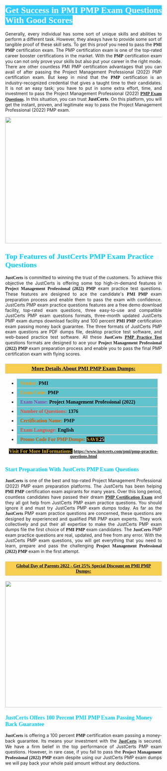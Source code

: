 <h1 style="text-align: justify;"><span style="color:#ffffff;"><span style="font-family:Georgia,serif;"><strong><span style="background-color:#33ccff;">Get Success in PMI PMP Exam Questions With Good Scores</span></strong></span></span></h1>

<p style="text-align: justify;">Generally, every individual has some sort of unique skills and abilities to perform a different task. However, they always have to provide some sort of tangible proof of these skill sets. To get this proof you need to pass the <span style="font-family:Georgia,serif;"><strong>PMI PMP</strong></span> certification exam. The PMP certification exam is one of the top-rated career booster certifications in the market. With the <span style="font-family:Georgia,serif;"><strong> PMP</strong></span> certification exam you can not only prove your skills but also put your career in the right mode. There are other countless PMI PMP certification advantages that you can avail of after passing the Project Management Professional (2022) PMP certification exam. But keep in mind that the <span style="font-family:Georgia,serif;"><strong>PMP</strong></span> certification is an industry-recognized credential that gives a taught time to their candidates. It is not an easy task; you have to put in some extra effort, time, and investment to pass the Project Management Professional (2022) <a href="https://www.justcerts.com/pmi/pmp-practice-questions.html"><span style="font-family:Georgia,serif;"><strong>PMP Exam Questions</strong></span></a>. In this situation, you can trust <span style="font-size:16px;"><span style="font-family:Georgia,serif;"><strong>JustCerts</strong></span></span>. On this platform, you will get the instant, proven, and legitimate way to pass the Project Management Professional (2022) PMP exam.</p>

<p style="text-align: center;"><a href="https://www.justcerts.com/pmi/pmp-practice-questions.html"><img alt="" src="https://i.imgur.com/3zmepCe.jpg" style="width: 720px; height: 405px;" /></a></p>

<h2 style="margin-right:0in; margin-left:0in"><span style="color:#00ccff;"><span style="font-family:Georgia,serif;"><strong><span style="font-size:18pt">Top Features of JustCerts PMP Exam Practice Questions</span></strong></span></span></h2>

<p style="text-align: justify;"><span style="font-size:14px;"><span style="font-family:Georgia,serif;"><strong>JustCerts</strong></span></span> is committed to winning the trust of the customers. To achieve this objective the JustCerts is offering some top high-in-demand features in <span style="font-family:Georgia,serif;"><strong>Project Management Professional (2022) PMP</strong></span> exam practice test questions. These features are designed to ace the candidate's <strong><span style="font-family:Georgia,serif;">PMI PMP</span></strong> exam preparation process and enable them to pass the exam with confidence. JustCerts PMP exam practice questions features are a free demo download facility, top-rated exam questions, three easy-to-use and compatible JustCerts PMP exam questions formats, three-month updated JustCerts PMP exam dumps download facility and 100 percent <span style="font-family:Georgia,serif;"><strong>PMI PMP</strong></span> certification exam passing money back guarantee. The three formats of JustCerts PMP exam questions are PDF dumps file, desktop practice test software, and web-based practice test software. All these <span style="font-family:Georgia,serif;"><strong>JustCerts</strong></span> <span style="font-family:Georgia,serif;"><a href="https://www.justcerts.com/pmi/pmp-practice-questions.html"><strong>PMP Practice Test</strong></a></span> questions formats are designed to ace your <span style="font-family:Georgia,serif;"><strong>Project Management Professional (2022) PMP</strong></span> exam preparation process and enable you to pass the final PMP certification exam with flying scores.</p>

<h3 style="background: #f7ce50; border: 1px solid rgb(204, 204, 204); padding: 5px 10px; text-align: center;"><span style="font-family:Georgia,serif;"><u><u><span style="color:#000000;"><span style="font-size:11pt"><span style="line-height:normal"><b><span style="font-size:13.0pt"><span cambria="">More Details About PMI PMP Exam Dumps:</span></span></b></span></span></span></u></u></span></h3>

<ul>
	<li style="margin:0cm 10pt">
	<div style="background:#61c4cd; border: 1px solid rgb(204, 204, 204); padding: 5px 10px; text-align: justify;"><span style="font-family:Georgia,serif;"><span style="font-size:11pt"><span style="line-height:normal"><b><span style="font-size:12.0pt"><span new="" roman="" times=""><span style="color:#f39c12;">Vendor:</span> <span style="color:#000000;">PMI</span></span></span></b></span></span></span></div>
	</li>
	<li style="margin:0cm 10pt">
	<div style="background: #61c4cd; border: 1px solid rgb(204, 204, 204); padding: 5px 10px; text-align: justify;"><span style="font-family:Georgia,serif;"><span style="font-size:11pt"><span style="line-height:normal"><b><span style="font-size:12.0pt"><span new="" roman="" times=""><span style="color:#f39c12;">Exam Code:</span> <span style="color:#000000;">PMP</span></span></span></b></span></span></span></div>
	</li>
	<li style="margin:0cm 10pt">
	<div style="background: #61c4cd; border: 1px solid rgb(204, 204, 204); padding: 5px 10px; text-align: justify;"><span style="font-family:Georgia,serif;"><span style="font-size:11pt"><span style="line-height:normal"><b><span style="font-size:12.0pt"><span new="" roman="" times=""><span style="color:#8e44ad;">Exam Name:</span> <span style="color:#000000;">Project Management Professional (2022)</span></span></span></b></span></span></span></div>
	</li>
	<li style="margin:0cm 10pt">
	<div style="background: #61c4cd; border: 1px solid rgb(204, 204, 204); padding: 5px 10px;"><span style="font-family:Georgia,serif;"><span style="font-size:11pt"><span style="line-height:normal"><b><span style="font-size:12.0pt"><span new="" roman="" times=""><span style="color:#e74c3c;">Number of Questions:</span><span style="color:#000000;"><span style="color:#f1c40f;"> </span>1376</span></span></span></b></span></span></span></div>
	</li>
	<li style="margin:0cm 10pt">
	<div style="background: #61c4cd; border: 1px solid rgb(204, 204, 204); padding: 5px 10px; text-align: justify;"><span style="font-family:Georgia,serif;"><span style="font-size:11pt"><span style="line-height:normal"><b><span style="font-size:12.0pt"><span new="" roman="" times=""><span style="color:#d35400;">Certification Name:</span> PMP</span></span></b></span></span></span></div>
	</li>
	<li style="margin:0cm 10pt">
	<div style="background: #61c4cd; border: 1px solid rgb(204, 204, 204); padding: 5px 10px; text-align: justify;"><span style="font-family:Georgia,serif;"><span style="font-size:11pt"><span style="line-height:normal"><b><span style="font-size:12.0pt"><span new="" roman="" times=""><span style="color:#e74c3c;">Exam Language:</span> <span style="color:#000000;">English</span></span></span></b></span></span></span></div>
	</li>
	<li style="margin:0cm 10pt">
	<div style="background: #61c4cd; border: 1px solid rgb(204, 204, 204); padding: 5px 10px;"><span style="font-family:Georgia,serif;"><span style="font-size:11pt"><span style="line-height:normal"><b><span style="font-size:12.0pt"><span new="" roman="" times=""><span style="color:#d35400;">Promo Code For PMP Dumps:</span><span style="color:#f1c40f;"> <span style="background-color:#000000;">SAVE</span></span><span style="color:#ffffff;"><span style="background-color:#000000;">25</span></span></span></span></b></span></span></span></div>
	</li>
</ul>

<p style="text-align: center;"><span style="font-family:Georgia,serif;"><strong><span style="font-size:16px;"><span style="color:#f1c40f;"><span style="background-color:#000000;">Visit For More InFormations:</span></span></span> <a href="https://www.justcerts.com/pmi/pmp-practice-questions.html">https://www.justcerts.com/pmi/pmp-practice-questions.html</a></strong></span></p>

<h3 style="margin-right:0in; margin-left:0in"><span style="color:#00ccff;"><span style="font-family:Georgia,serif;"><strong><span style="font-size:13.5pt">Start Preparation With JustCerts PMP Exam Questions</span></strong></span></span></h3>

<p style="text-align: justify;"><span style="font-family:Georgia,serif;"><strong>JustCerts</strong></span> is one of the best and top-rated Project Management Professional (2022) PMP exam preparation platforms. The JustCerts has been helping <span style="font-family:Georgia,serif;"><strong>PMI PMP</strong></span> certification exam aspirants for many years. Over this long period, countless candidates have passed their dream <a href="https://www.justcerts.com/pmi/pmp-certification-exams.html"><span style="font-family:Georgia,serif;"><strong>PMP Certification Exam</strong></span></a> and they all got help from JustCerts PMP exam practice questions. You should ignore it and must try JustCerts PMP exam dumps today. As far as the <span style="font-family:Georgia,serif;"><strong>JustCerts</strong></span> PMP exam practice questions are concerned, these questions are designed by experienced and qualified PMI PMP exam experts. They work collectively and put their all expertise to make the JustCerts PMP exam dumps file the first choice of <strong><span style="font-family:Georgia,serif;">PMI PMP</span></strong> exam candidates. The <span style="font-family:Georgia,serif;"><strong>JustCerts</strong></span> PMP exam practice questions are real, updated, and free from any error. With the JustCerts PMP exam questions, you will get everything that you need to learn, prepare and pass the challenging <span style="font-family:Georgia,serif;"><strong>Project Management Professional (2022) PMP</strong></span> exam in the first attempt.</p>

<h3 style="background: rgb(247, 206, 80); border: 1px solid rgb(204, 204, 204); padding: 5px 10px; text-align: center;"><span style="font-family:Georgia,serif;"><u><span style="color:#000000;"><span style="font-size:11pt;"><span style="line-height:normal;"><b><span cambria="">Global Day of Parents 2022 - Get 25% Special Discount on PMI PMP Dumps:</span></b></span></span></span></u></span></h3>

<p style="text-align: center;"><a href="https://www.justcerts.com/pmi/pmp-practice-questions.html"><img alt="" src="https://i.imgur.com/fQyYzMS.jpg" style="width: 720px; height: 405px;" /></a></p>

<h3 style="margin-right:0in; margin-left:0in"><span style="color:#00ccff;"><span style="font-family:Georgia,serif;"><strong><span style="font-size:13.5pt">JustCerts Offers 100 Percent PMI PMP Exam Passing Money Back Guarantee</span></strong></span></span></h3>

<p style="text-align: justify;"><span style="font-family:Georgia,serif;"><strong>JustCerts</strong></span> is offering a 100 percent <span style="font-family:Georgia,serif;"><strong>PMP</strong></span> certification exam passing a money-back guarantee. Its means your investment with the <a href="https://www.justcerts.com/"><span style="font-size:14px;"><span style="font-family:Georgia,serif;"><strong>JustCerts</strong></span></span></a> is secured. We have a firm belief in the top performance of JustCerts PMP exam questions. However, in rare case, if you fail to pass the <span style="font-family:Georgia,serif;"><strong>Project Management Professional (2022) PMP</strong></span> exam despite using our JustCerts PMP exam dumps we will pay back your whole paid amount without any deductions.</p>
